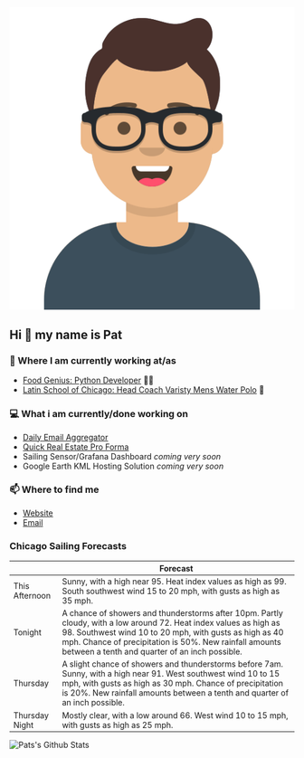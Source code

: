 [![Social banner for p-j-falconer](https://raw.githubusercontent.com/P-J-FALCONER/P-J-FALCONER/master/assets/avataaars.svg)](https://patfalconer.com/)
## Hi :wave: my name is Pat

### 💼 Where I am currently working at/as
- [Food Genius: Python Developer](https://getfoodgenius.com/) 🍔🐍
- [Latin School of Chicago: Head Coach Varisty Mens Water Polo](https://www.latinschool.org/) 🤽


### 💻 What i am currently/done working on
 - [Daily Email Aggregator](https://github.com/P-J-FALCONER/dott_daily_mail)
 - [Quick Real Estate Pro Forma](https://github.com/P-J-FALCONER/henry)
 - Sailing Sensor/Grafana Dashboard *coming very soon*
 - Google Earth KML Hosting Solution *coming very soon*

### 📫 Where to find me
 - [Website](https://patfalconer.com/)
 - [Email](mailto:patrick.j.falconer@gmail.com)


### Chicago Sailing Forecasts
|   | Forecast  |
|---|---|
| This Afternoon | Sunny, with a high near 95. Heat index values as high as 99. South southwest wind 15 to 20 mph, with gusts as high as 35 mph. |
| Tonight | A chance of showers and thunderstorms after 10pm. Partly cloudy, with a low around 72. Heat index values as high as 98. Southwest wind 10 to 20 mph, with gusts as high as 40 mph. Chance of precipitation is 50%. New rainfall amounts between a tenth and quarter of an inch possible. |
| Thursday | A slight chance of showers and thunderstorms before 7am. Sunny, with a high near 91. West southwest wind 10 to 15 mph, with gusts as high as 30 mph. Chance of precipitation is 20%. New rainfall amounts between a tenth and quarter of an inch possible. |
| Thursday Night | Mostly clear, with a low around 66. West wind 10 to 15 mph, with gusts as high as 25 mph. |

![Pats's Github Stats](https://github-readme-stats.vercel.app/api?username=p-j-falconer&show_icons=true&theme=radical)

